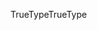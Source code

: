 <span data-ttu-id="a33d2-101">TrueType</span><span class="sxs-lookup"><span data-stu-id="a33d2-101">TrueType</span></span>